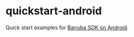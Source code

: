 # quickstart-android
Quick start examples for [Banuba SDK on Android](https://docs.banuba.com/docs/android/android_overview).
